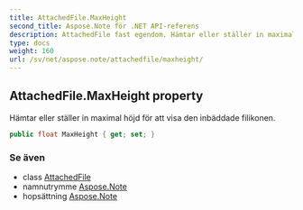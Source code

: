 ```yaml
---
title: AttachedFile.MaxHeight
second_title: Aspose.Note för .NET API-referens
description: AttachedFile fast egendom. Hämtar eller ställer in maximal höjd för att visa den inbäddade filikonen.
type: docs
weight: 160
url: /sv/net/aspose.note/attachedfile/maxheight/
---
```

## AttachedFile.MaxHeight property

Hämtar eller ställer in maximal höjd för att visa den inbäddade filikonen.

```csharp
public float MaxHeight { get; set; }
```

### Se även

* class [AttachedFile](../)
* namnutrymme [Aspose.Note](../../attachedfile/)
* hopsättning [Aspose.Note](../../../)



